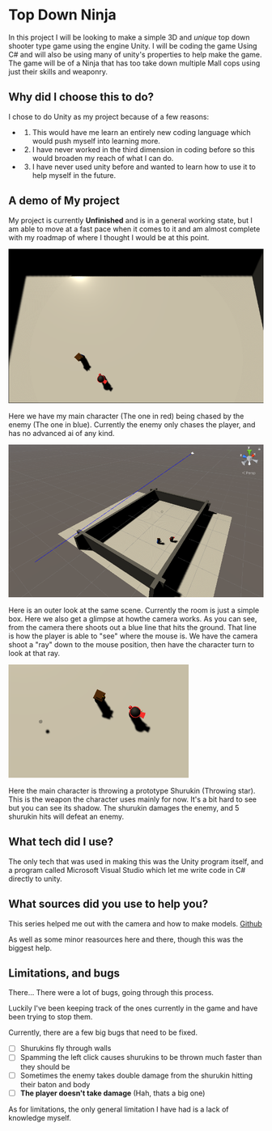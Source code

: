 # **Top Down Ninja**

In this project I will be looking to make a simple 3D and *unique* top down shooter type game using the engine Unity. I will be coding the game Using C# and will also be using many of unity's properties to help make the game. The game will be of a Ninja that has too take down multiple Mall cops using just their skills and weaponry. 


## Why did I choose this to do?

I chose to do Unity as my project because of a few reasons:
* 1. This would have me learn an entirely new coding language which would push myself into learning more.
* 2. I have never worked in the third dimension in coding before so this would broaden my reach of what I can do.
* 3. I have never used unity before and wanted to learn how to use it to help myself in the future.


## A demo of My project

My project is currently **Unfinished** and is in a general working state, but I am able to move at a fast pace when it comes to it and am almost complete with my roadmap of where I thought I would be at this point. 

![GitHub Logo](image_2021-05-19_084250.png)

Here we have my main character (The one in red) being chased by the enemy (The one in blue). Currently the enemy only chases the player, and has no advanced ai of any kind. 

![Github Logo](image_2021-05-19_084329.png)

Here is an outer look at the same scene. Currently the room is just a simple box. Here we also get a glimpse at howthe camera works. As you can see, from the camera there shoots out a blue line that hits the ground. That line is how the player is able to "see" where the mouse is. We have the camera shoot a "ray" down to the mouse position, then have the character turn to look at that ray. 

![Github Logo](image_2021-05-19_084413.png)

Here the main character is throwing a prototype Shurukin (Throwing star). This is the weapon the character uses mainly for now. It's a bit hard to see but you can see its shadow. The shurukin damages the enemy, and 5 shurukin hits will defeat an enemy. 


## What tech did I use?

The only tech that was used in making this was the Unity program itself, and a program called Microsoft Visual Studio which let me write code in C# directly to unity. 


## What sources did you use to help you?

This series helped me out with the camera and how to make models. [Github](https://www.youtube.com/watch?v=lkDGk3TjsIE&list=PLiyfvmtjWC_XBKJVuCtMXrkNnMDNB16W9&index=1&ab_channel=gamesplusjamesgamesplusjames)

As well as some minor reasources here and there, though this was the biggest help. 


## Limitations, and bugs

There... There were a lot of bugs, going through this process.

Luckily I've been keeping track of the ones currently in the game and have been trying to stop them. 

Currently, there are a few big bugs that need to be fixed.

- [ ] Shurukins fly through walls
- [ ] Spamming the left click causes shurukins to be thrown much faster than they should be
- [ ] Sometimes the enemy takes double damage from the shurukin hitting their baton and body
- [ ] **The player doesn't take damage** (Hah, thats a big one)

As for limitations, the only general limitation I have had is a lack of knowledge myself. 

